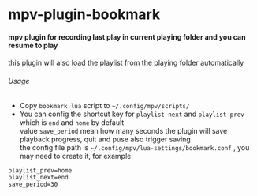# mpv-plugin-bookmark
#### mpv plugin for recording last play in current playing folder and you can resume to play
this plugin will also load the playlist from the playing folder automatically

###### Usage
* Copy `bookmark.lua` script to `~/.config/mpv/scripts/`
* You can config the shortcut key for `playlist-next` and `playlist-prev` which is `end` and `home` by default<br>
  value `save_period` mean how many seconds the plugin will save playback progress, quit and puse also trigger saving<br>
  the config file path is `~/.config/mpv/lua-settings/bookmark.conf` , you may need to create it, for example:
```
playlist_prev=home
playlist_next=end
save_period=30
```
